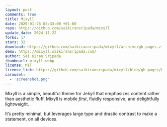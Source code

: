 ```yaml
---
layout: post
comments: true
title: Mixyll
date: 2020-01-26 03:33:00 +01:00
repo: https://github.com/saikiransripada/mixyll
update_date: 2024-11-22
forks: 17
stars: 32
download: https://github.com/saikiransripada/mixyll/archive/gh-pages.zip
demo: https://mixyll.saikiransripada.com/
author: Sai Kiran Sripada
thumbnail: mixyll.webp
license: MIT
license_link: https://github.com/saikiransripada/mixyll/blob/gh-pages/LICENSE.txt
carousel:
  - 'screenshot.png'
---
```


Mixyll is a simple, beautiful theme for Jekyll that emphasizes content rather than aesthetic fluff. Mixyll is mobile _first_, fluidly responsive, and delightfully lightweight.

It’s pretty minimal, but leverages large type and drastic contrast to make a statement, on all devices.

